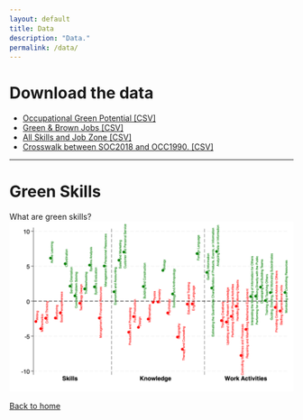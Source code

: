 ```yaml
---
layout: default
title: Data
description: "Data."
permalink: /data/
---
```


# Download the data

- [Occupational Green Potential [CSV]](https://github.com/yangcheng258/green-skill-recommendation/blob/d6f338d7aea2387a89014a9806dc5631b86f5a8e/_data/S3_occupational_green_potential.csv)  
- [Green & Brown Jobs [CSV]](https://github.com/yangcheng258/green-skill-recommendation/blob/d6f338d7aea2387a89014a9806dc5631b86f5a8e/_data/S1-2_green_brown_jobs.csv)  
- [All Skills and Job Zone [CSV]](https://github.com/yangcheng258/green-skill-recommendation/blob/d6f338d7aea2387a89014a9806dc5631b86f5a8e/_data/S4_skills_jobzones.csv)  
- [Crosswalk between SOC2018 and OCC1990. [CSV]](https://github.com/yangcheng258/green-skill-recommendation/blob/f15b377bfc0cddad97294a4ffa3588bb11c3cb10/_data/CW_SOC2018_OCC1990.csv)  
---
 

# Green Skills
What are green skills?
<img src="../assets/pic/Lasso.png" alt="Lasso diagram" class="limited">

[Back to home](../)
<!-- Add more content here if needed -->

